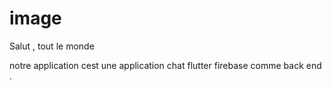 # image

Salut , tout le monde  

notre application cest une application chat flutter firebase comme back end .
